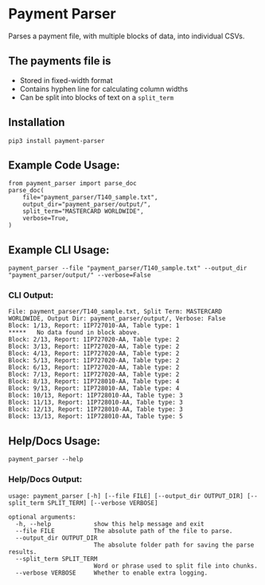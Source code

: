 # Payment Parser  
Parses a payment file, with multiple blocks of data, into individual CSVs.  
  
## The payments file is
- Stored in fixed-width format  
- Contains hyphen line for calculating column widths  
- Can be split into blocks of text on a `split_term`  

## Installation
```text
pip3 install payment-parser
```

## Example Code Usage:
```Python3
from payment_parser import parse_doc
parse_doc(
    file="payment_parser/T140_sample.txt", 
    output_dir="payment_parser/output/", 
    split_term="MASTERCARD WORLDWIDE", 
    verbose=True,
)
```

## Example CLI Usage:
```text
payment_parser --file "payment_parser/T140_sample.txt" --output_dir "payment_parser/output/" --verbose=False
```  
  
  
### CLI Output:  
```text
File: payment_parser/T140_sample.txt, Split Term: MASTERCARD WORLDWIDE, Output Dir: payment_parser/output/, Verbose: False
Block: 1/13, Report: 1IP727010-AA, Table type: 1
*****   No data found in block above.
Block: 2/13, Report: 1IP727020-AA, Table type: 2
Block: 3/13, Report: 1IP727020-AA, Table type: 2
Block: 4/13, Report: 1IP727020-AA, Table type: 2
Block: 5/13, Report: 1IP727020-AA, Table type: 2
Block: 6/13, Report: 1IP727020-AA, Table type: 2
Block: 7/13, Report: 1IP727020-AA, Table type: 2
Block: 8/13, Report: 1IP728010-AA, Table type: 4
Block: 9/13, Report: 1IP728010-AA, Table type: 4
Block: 10/13, Report: 1IP728010-AA, Table type: 3
Block: 11/13, Report: 1IP728010-AA, Table type: 3
Block: 12/13, Report: 1IP728010-AA, Table type: 3
Block: 13/13, Report: 1IP728010-AA, Table type: 5
```  

## Help/Docs Usage:
```text
payment_parser --help                                                                                     
```

### Help/Docs Output:
```text
usage: payment_parser [-h] [--file FILE] [--output_dir OUTPUT_DIR] [--split_term SPLIT_TERM] [--verbose VERBOSE]

optional arguments:
  -h, --help            show this help message and exit
  --file FILE           The absolute path of the file to parse.
  --output_dir OUTPUT_DIR
                        The absolute folder path for saving the parse results.
  --split_term SPLIT_TERM
                        Word or phrase used to split file into chunks.
  --verbose VERBOSE     Whether to enable extra logging.
```